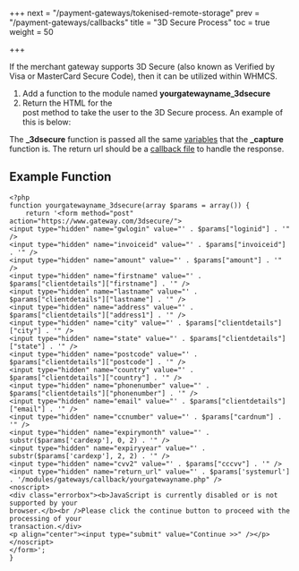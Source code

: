 +++
next = "/payment-gateways/tokenised-remote-storage"
prev = "/payment-gateways/callbacks"
title = "3D Secure Process"
toc = true
weight = 50

+++

If the merchant gateway supports 3D Secure (also known as Verified by Visa or MasterCard Secure Code), then it can be utilized within WHMCS.

1. Add a function to the module named **yourgatewayname_3dsecure**
2. Return the HTML for the **<form>** post method to take the user to the 3D Secure process.
An example of this is below:

The **_3dsecure** function is passed all the same [variables][variables] that the **_capture** function is.
The return url should be a [callback file][callbacks] to handle the response.

## Example Function

```
<?php
function yourgatewayname_3dsecure(array $params = array()) {
    return '<form method="post" action="https://www.gateway.com/3dsecure/">
<input type="hidden" name="gwlogin" value="' . $params["loginid"] . '" />
<input type="hidden" name="invoiceid" value="' . $params["invoiceid"] . '" />
<input type="hidden" name="amount" value="' . $params["amount"] . '" />
<input type="hidden" name="firstname" value="' . $params["clientdetails"]["firstname"] . '" />
<input type="hidden" name="lastname" value="' . $params["clientdetails"]["lastname"] . '" />
<input type="hidden" name="address" value="' . $params["clientdetails"]["address1"] . '" />
<input type="hidden" name="city" value="' . $params["clientdetails"]["city"] . '" />
<input type="hidden" name="state" value="' . $params["clientdetails"]["state"] . '" />
<input type="hidden" name="postcode" value="' . $params["clientdetails"]["postcode"] . '" />
<input type="hidden" name="country" value="' . $params["clientdetails"]["country"] . '" />
<input type="hidden" name="phonenumber" value="' . $params["clientdetails"]["phonenumber"] . '" />
<input type="hidden" name="email" value="' . $params["clientdetails"]["email"] . '" />
<input type="hidden" name="ccnumber" value="' . $params["cardnum"] . '" />
<input type="hidden" name="expirymonth" value="' . substr($params['cardexp'], 0, 2) . '" />
<input type="hidden" name="expiryyear" value="' . substr($params['cardexp'], 2, 2) . '" />
<input type="hidden" name="cvv2" value="' . $params["cccvv"] . '" />
<input type="hidden" name="return_url" value="' . $params['systemurl'] . '/modules/gateways/callback/yourgatewayname.php" />
<noscript>
<div class="errorbox"><b>JavaScript is currently disabled or is not supported by your
browser.</b><br />Please click the continue button to proceed with the processing of your
transaction.</div>
<p align="center"><input type="submit" value="Continue >>" /></p>
</noscript>
</form>';
}
```









[callbacks]: /payment-gateways/callbacks "Callback Files"
[variables]: /payment-gateways/merchant-gateways#variables "Merchant Gateway Variables"
